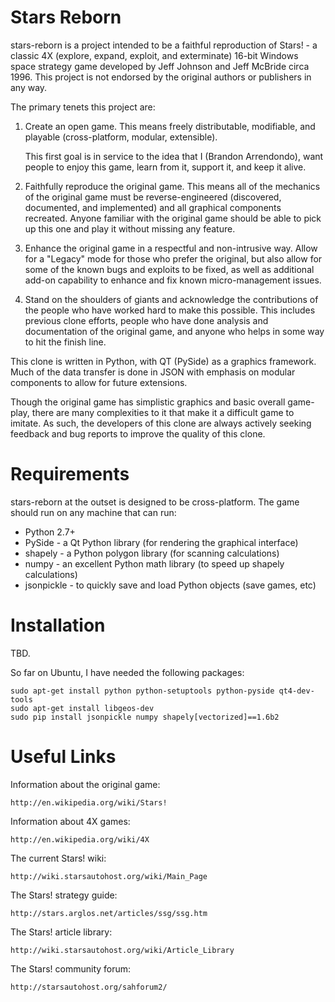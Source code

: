 # Stars Reborn #

stars-reborn is a project intended to be a faithful reproduction of Stars! - a
classic 4X (explore, expand, exploit, and exterminate) 16-bit Windows space 
strategy game developed by Jeff Johnson and Jeff McBride circa 1996.  This
project is not endorsed by the original authors or publishers in any way.

The primary tenets this project are:

1.  Create an open game.  This means freely distributable, modifiable, and
    playable (cross-platform, modular, extensible).

    This first goal is in service to the idea that I (Brandon Arrendondo), want 
    people to enjoy this game, learn from it, support it, and keep it alive.

2.  Faithfully reproduce the original game.  This means all of the mechanics of
    the original game must be reverse-engineered (discovered, documented, and
    implemented) and all graphical components recreated.  Anyone familiar with
    the original game should be able to pick up this one and play it without
    missing any feature.
    
3.  Enhance the original game in a respectful and non-intrusive way.  Allow for
    a "Legacy" mode for those who prefer the original, but also allow for some
    of the known bugs and exploits to be fixed, as well as additional add-on
    capability to enhance and fix known micro-management issues.

4.  Stand on the shoulders of giants and acknowledge the contributions of the
    people who have worked hard to make this possible.  This includes previous
    clone efforts, people who have done analysis and documentation of the 
    original game, and anyone who helps in some way to hit the finish line.

This clone is written in Python, with QT (PySide) as a graphics framework.
Much of the data transfer is done in JSON with emphasis on modular components
to allow for future extensions.

Though the original game has simplistic graphics and basic overall game-play,
there are many complexities to it that make it a difficult game to imitate.  As
such, the developers of this clone are always actively seeking feedback and bug 
reports to improve the quality of this clone.

# Requirements #

stars-reborn at the outset is designed to be cross-platform.  The game should
run on any machine that can run:

 * Python 2.7+
 * PySide - a Qt Python library (for rendering the graphical interface)
 * shapely - a Python polygon library (for scanning calculations)
 * numpy - an excellent Python math library (to speed up shapely calculations)
 * jsonpickle - to quickly save and load Python objects (save games, etc)

# Installation #

TBD.

So far on Ubuntu, I have needed the following packages:

    sudo apt-get install python python-setuptools python-pyside qt4-dev-tools
    sudo apt-get install libgeos-dev
    sudo pip install jsonpickle numpy shapely[vectorized]==1.6b2

# Useful Links #

Information about the original game:

    http://en.wikipedia.org/wiki/Stars!

Information about 4X games:

    http://en.wikipedia.org/wiki/4X

The current Stars! wiki:

    http://wiki.starsautohost.org/wiki/Main_Page

The Stars! strategy guide:

    http://stars.arglos.net/articles/ssg/ssg.htm

The Stars! article library:

    http://wiki.starsautohost.org/wiki/Article_Library

The Stars! community forum:

    http://starsautohost.org/sahforum2/
